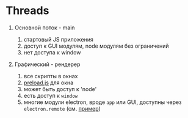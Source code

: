 # Threads

1. Основной поток - main
    1. стартовый JS приложения
    2. доступ к GUI модулям, node модулям без ограничений
    3. нет доступа к window
    
2. Графический - рендерер
    1. все скрипты в окнах
    2. [preload.js](Preload.md) для окна
    3. может быть доступ к 'node'
    4. есть доступ к `window`
    5. многие модули electron, вроде `app` или GUI, доступны через `electron.remote` (cм. [пример](Preload.md))
